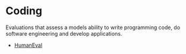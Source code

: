 # Coding

Evaluations that assess a models ability to write programming code, do software engineering and develop applications.

- [HumanEval](humaneval.md)